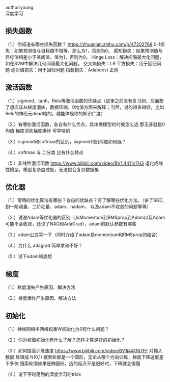 
author:young<br>
深度学习<br>

## 损失函数
（1.）你知道有哪些损失函数？
https://zhuanlan.zhihu.com/p/47202768
0-1损失：如果预测值与目标值不相等，那么为1，否则为0。
感知损失：如果预测值与目标值相差小于某阈值，值为1，否则为0。
Hinge Loss：解决间隔最大化问题，如在SVM中解决几何间隔最大化问题。
交叉熵损失：LR
平方损失：用于回归问题
绝对值损失：用于回归问题
指数损失：Adaboost
正则


## 激活函数
（1.）sigmoid，tanh，Relu等激活函数的优缺点（这里之前没有复习到，后面想了想应该从梯度消失，数据压缩，0均值方面来解释；当然，说的越多越好，比如Relu的神经元dead啥的，越能体现你的知识广度）

（2.）有哪些激活函数，各自有什么优点，具体做模型的时候怎么选 那无非就是0均值 梯度消失梯度爆炸 可导啥的

（3.）sigmoid和softmax的区别，sigmoid判别阈值如何选？

（4.）softmax 与 二分类 比有什么特点

（5.）非线性激活函数
https://www.bilibili.com/video/BV1i4411v7H3
退化成线性模型，模型复杂度过低，无法拟合复杂数据集



## 优化器
（1.）常用的优化算法有哪些？各自的优缺点？有了解哪些优化方法。（讲了SGD, 到一阶动量、二阶动量，adam，nadam， 以及adam不收敛的问题等等）

（2.）说说Adam等优化器的区别（从Momentum到RMSprop到Adam以及Adam可能不会收敛，还说了NAG和AdaGrad），adam的默认参数有哪些

（3.）adam公式写一下（同时介绍了adam是momentum和RMSprop的结合）

（4.）为什么 adagrad 简单求和不好？

（5.）说下adam的思想





## 梯度
（1.）梯度消失产生原因、解决方法

（2.）梯度爆炸产生原因、解决方法


## 初始化
（1.）神经网络中网络权重W初始化为0有什么问题？


（2.）你对权值初始化有什么了解？怎样才算是好的初始化？

（3.）如何提高训练速度
https://www.bilibili.com/video/BV1j441187FF
对输入数据 处理成 N(0,1)
搜索轮廓是一个圆形，无论从哪个方向训练，梯度下降速度差不多快
搜索轮廓如果是椭圆形，选的起点不是很好时，下降就会很慢


（4.）说下平时用到的深度学习的trick

































